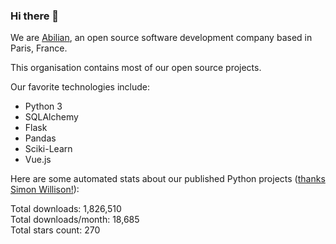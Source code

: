 ### Hi there 👋

We are [Abilian](https://abilian.com/), an open source software development company based in Paris, France.

This organisation contains most of our open source projects.

Our favorite technologies include:

- Python 3
- SQLAlchemy
- Flask
- Pandas
- Sciki-Learn
- Vue.js

Here are some automated stats about our published Python projects
([thanks Simon Willison!][sw-post]):

<!--marker-->
Total downloads: 1,826,510<br>
Total downloads/month: 18,685<br>
Total stars count: 270
<!--end-->

[sw-post]: https://simonwillison.net/2020/Jul/10/self-updating-profile-readme/